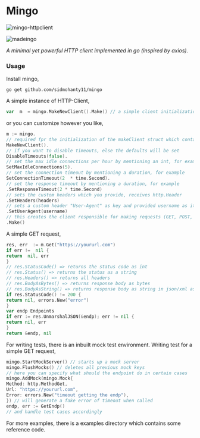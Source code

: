 # Mingo
![mingo-httpclient](https://user-images.githubusercontent.com/73601258/127781760-f4c5b525-024f-40dd-9b02-8941861b03b3.jpg)

![madeingo](https://img.shields.io/badge/Go-00ADD8?style=for-the-badge&logo=go&logoColor=white)

*A minimal yet powerful HTTP client implemented in go (inspired by axios).*

### Usage
Install mingo,

    go get github.com/sidmohanty11/mingo
A simple instance of HTTP-Client,
```go
var  m  = mingo.MakeNewClient().Make() // a simple client initialization
```
or you can customize however you like,
```go
m := mingo.
// required fpr the initialization of the makeClient struct which contains all the features
MakeNewClient().
// if you want to disable timeouts, else the defaults will be set
DisableTimeouts(false).
// set the max idle connections per hour by mentioning an int, for example
SetMaxIdleConnections(5).
// set the connection timeout by mentioning a duration, for example
SetConnectionTimeout(2  * time.Second).
// set the response timeout by mentioning a duration, for example
.SetResponseTimeout(2 * time.Second)
// sets the custom headers which you provide, receives http.Header
.SetHeaders(headers)
// sets a custom header "User-Agent" as key and provided username as it's value
.SetUserAgent(username)
// this creates the client responsible for making requests (GET, POST, PUT, PATCH, DELETE, OPTIONS)
.Make()
```
A simple GET request,
```go
res, err  := m.Get("https://yoururl.com")
if err !=  nil {
return  nil, err
}
// res.StatusCode() => returns the status code as int
// res.Status() => returns the status as a string
// res.Headers() => returns all headers
// res.BodyAsBytes() => returns response body as bytes
// res.BodyAsString() => returns response body as string in json/xml as you mentioned in Content-Type header, the default is json
if res.StatusCode() != 200 {
return nil, errors.New("error")
}
var endp Endpoints
if err := res.UnmarshalJSON(&endp); err != nil {
return nil, err
}
return &endp, nil
```
For writing tests, there is an inbuilt mock test environment.
Writing test for a simple GET request,
```go
mingo.StartMockServer() // starts up a mock server
mingo.FlushMocks() // deletes all previous mock keys
// here you can specify what should the endpoint do in certain cases
mingo.AddMock(mingo.Mock{
Method: http.MethodGet,
Url: "https://yoururl.com",
Error: errors.New("timeout getting the endp"),
}) // will generate a fake error of timeout when called
endp, err := GetEndp() 
// and handle test cases accordingly
```
For more examples, there is a  examples directory which contains some reference code.